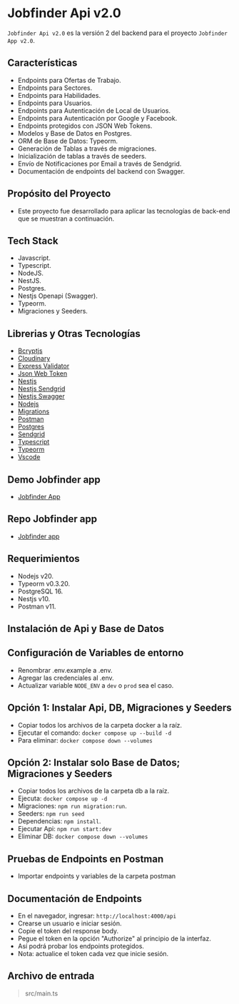 # Jobfinder Api v2.0

`Jobfinder Api v2.0` es la versión 2 del backend para el proyecto `Jobfinder App v2.0`.

## Características

- Endpoints para Ofertas de Trabajo.
- Endpoints para Sectores.
- Endpoints para Habilidades.
- Endpoints para Usuarios.
- Endpoints para Autenticación de Local de Usuarios.
- Endpoints para Autenticación por Google y Facebook.
- Endpoints protegidos con JSON Web Tokens.
- Modelos y Base de Datos en Postgres.
- ORM de Base de Datos: Typeorm.
- Generación de Tablas a través de migraciones.
- Inicialización de tablas a través de seeders.
- Envío de Notificaciones por Email a través de Sendgrid.
- Documentación de endpoints del backend con Swagger.

## Propósito del Proyecto

- Este proyecto fue desarrollado para aplicar las tecnologías de back-end que se muestran a continuación.

## Tech Stack

- Javascript.
- Typescript.
- NodeJS.
- NestJS.
- Postgres.
- Nestjs Openapi (Swagger).
- Typeorm.
- Migraciones y Seeders.

## Librerias y Otras Tecnologías

- [Bcryptjs](https://www.npmjs.com/package/bcryptjs)
- [Cloudinary](https://cloudinary.com/)
- [Express Validator](https://express-validator.github.io/docs/)
- [Json Web Token](https://jwt.io/)
- [Nestjs](https://nestjs.com/)
- [Nestjs Sendgrid](https://www.npmjs.com/package/@anchan828/nest-sendgrid)
- [Nestjs Swagger](https://docs.nestjs.com/openapi/introduction)
- [Nodejs](https://nodejs.org/en/)
- [Migrations](https://orkhan.gitbook.io/typeorm/docs/migrations)
- [Postman](https://www.postman.com/)
- [Postgres](https://www.postgresql.org/)
- [Sendgrid](https://sendgrid.com/en-us)
- [Typescript](https://www.typescriptlang.org/)
- [Typeorm](https://typeorm.io/)
- [Vscode](https://code.visualstudio.com/)

## Demo Jobfinder app

- [Jobfinder App](https://jobfinder-app-v2.netlify.app/)

## Repo Jobfinder app

- [Jobfinder app](https://github.com/nca1478/job-finder-app-v2)

## Requerimientos

- Nodejs v20.
- Typeorm v0.3.20.
- PostgreSQL 16.
- Nestjs v10.
- Postman v11.

## Instalación de Api y Base de Datos

## Configuración de Variables de entorno

- Renombrar .env.example a .env.
- Agregar las credenciales al .env.
- Actualizar variable `NODE_ENV` a `dev` o `prod` sea el caso.

## Opción 1: Instalar Api, DB, Migraciones y Seeders

- Copiar todos los archivos de la carpeta docker a la raíz.
- Ejecutar el comando: `docker compose up --build -d`
- Para eliminar: `docker compose down --volumes`

## Opción 2: Instalar solo Base de Datos; Migraciones y Seeders

- Copiar todos los archivos de la carpeta db a la raíz.
- Ejecuta: `docker compose up -d`
- Migraciones: `npm run migration:run`.
- Seeders: `npm run seed`
- Dependencias: `npm install`.
- Ejecutar Api: `npm run start:dev`
- Eliminar DB: `docker compose down --volumes`

## Pruebas de Endpoints en Postman

- Importar endpoints y variables de la carpeta postman

## Documentación de Endpoints

- En el navegador, ingresar: `http://localhost:4000/api`
- Crearse un usuario e iniciar sesión.
- Copie el token del response body.
- Pegue el token en la opción "Authorize" al principio de la interfaz.
- Así podrá probar los endpoints protegidos.
- Nota: actualice el token cada vez que inicie sesión.

## Archivo de entrada

> src/main.ts
